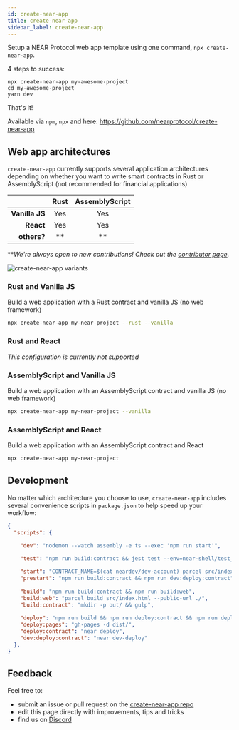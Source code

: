 ```yaml
---
id: create-near-app
title: create-near-app
sidebar_label: create-near-app
---
```


Setup a NEAR Protocol web app template using one command, `npx create-near-app`.

4 steps to success:

```text
npx create-near-app my-awesome-project
cd my-awesome-project
yarn dev
```

That's it!

Available via `npm`, `npx` and here: https://github.com/nearprotocol/create-near-app

## Web app architectures

`create-near-app` currently supports several application architectures depending on whether you want to write smart contracts in Rust or AssemblyScript (not recommended for financial applications)

|                | Rust  | AssemblyScript |
| -------------: | :---: | :------------: |
| **Vanilla JS** |  Yes  |      Yes       |
|      **React** |  Yes  |      Yes       |
|    **others?** |  **   |       **       |


***We're always open to new contributions!  Check out the [contributor page](https://docs.near.org/docs/contribution/technical-contribution).*

![create-near-app variants](/docs/assets/create-near-app--output-variants.png)

### Rust and Vanilla JS

Build a web application with a Rust contract and vanilla JS (no web framework)

```bash
npx create-near-app my-near-project --rust --vanilla
```

### Rust and React

*This configuration is currently not supported*

### AssemblyScript and Vanilla JS

Build a web application with an AssemblyScript contract and vanilla JS (no web framework)

```bash
npx create-near-app my-near-project --vanilla
```

### AssemblyScript and React

Build a web application with an AssemblyScript contract and React 

```bash
npx create-near-app my-near-project
```

## Development

No matter which architecture you choose to use, `create-near-app` includes several convenience scripts in `package.json` to help speed up your workflow:

```json
{
  "scripts": {

    "dev": "nodemon --watch assembly -e ts --exec 'npm run start'",
    
    "test": "npm run build:contract && jest test --env=near-shell/test_environment --runInBand",

    "start": "CONTRACT_NAME=$(cat neardev/dev-account) parcel src/index.html",
    "prestart": "npm run build:contract && npm run dev:deploy:contract",
    
    "build": "npm run build:contract && npm run build:web",
    "build:web": "parcel build src/index.html --public-url ./",
    "build:contract": "mkdir -p out/ && gulp",
    
    "deploy": "npm run build && npm run deploy:contract && npm run deploy:pages",
    "deploy:pages": "gh-pages -d dist/",
    "deploy:contract": "near deploy",
    "dev:deploy:contract": "near dev-deploy"
  },
}
```

## Feedback

Feel free to:

- submit an issue or pull request on the [create-near-app repo](https://github.com/nearprotocol/create-near-app)
- edit this page directly with improvements, tips and tricks
- find us on [Discord](http://near.chat/)
